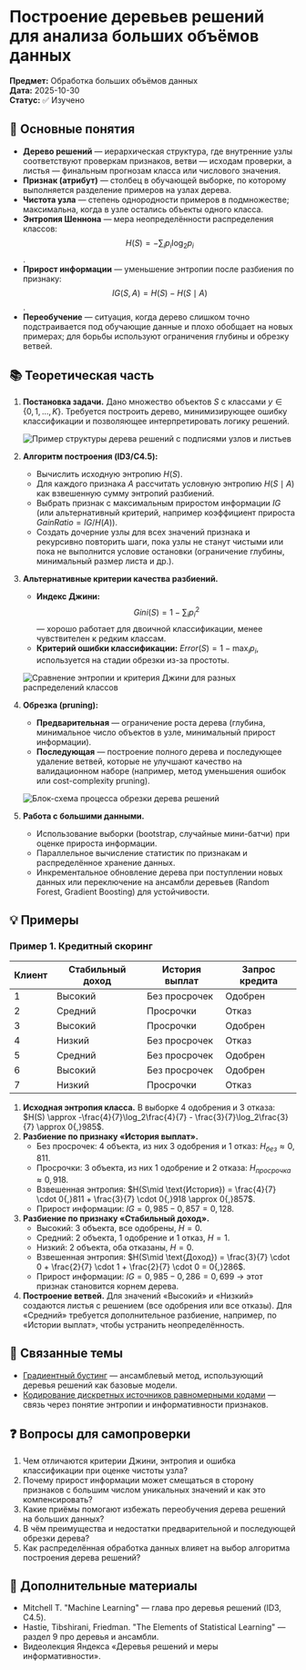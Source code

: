 # Построение деревьев решений для анализа больших объёмов данных

**Предмет:** Обработка больших объёмов данных  
**Дата:** 2025-10-30  
**Статус:** ✅ Изучено

## 🎯 Основные понятия
- **Дерево решений** — иерархическая структура, где внутренние узлы соответствуют проверкам признаков, ветви — исходам проверки, а листья — финальным прогнозам класса или числового значения.
- **Признак (атрибут)** — столбец в обучающей выборке, по которому выполняется разделение примеров на узлах дерева.
- **Чистота узла** — степень однородности примеров в подмножестве; максимальна, когда в узле остались объекты одного класса.
- **Энтропия Шеннона** — мера неопределённости распределения классов: $$H(S) = -\sum_i p_i \log_2 p_i$$.
- **Прирост информации** — уменьшение энтропии после разбиения по признаку: $$IG(S, A) = H(S) - H(S\mid A)$$.
- **Переобучение** — ситуация, когда дерево слишком точно подстраивается под обучающие данные и плохо обобщает на новых примерах; для борьбы используют ограничения глубины и обрезку ветвей.

## 📚 Теоретическая часть
1. **Постановка задачи.** Дано множество объектов $S$ с классами $y \in \{0,1, \ldots, K\}$. Требуется построить дерево, минимизирующее ошибку классификации и позволяющее интерпретировать логику решений.

   ![Пример структуры дерева решений с подписями узлов и листьев](./images/2025-10-30_decision-tree-structure.png)
2. **Алгоритм построения (ID3/C4.5):**
   - Вычислить исходную энтропию $H(S)$.
   - Для каждого признака $A$ рассчитать условную энтропию $H(S\mid A)$ как взвешенную сумму энтропий разбиений.
   - Выбрать признак с максимальным приростом информации $IG$ (или альтернативный критерий, например коэффициент прироста $GainRatio = IG / H(A)$).
   - Создать дочерние узлы для всех значений признака и рекурсивно повторить шаги, пока узлы не станут чистыми или пока не выполнится условие остановки (ограничение глубины, минимальный размер листа и др.).
3. **Альтернативные критерии качества разбиений.**
   - **Индекс Джини:** $$Gini(S) = 1 - \sum_i p_i^2$$ — хорошо работает для двоичной классификации, менее чувствителен к редким классам.
   - **Критерий ошибки классификации:** $Error(S) = 1 - \max_i p_i$, используется на стадии обрезки из-за простоты.

   ![Сравнение энтропии и критерия Джини для разных распределений классов](./images/2025-10-30_entropy-vs-gini.png)
4. **Обрезка (pruning):**
   - **Предварительная** — ограничение роста дерева (глубина, минимальное число объектов в узле, минимальный прирост информации).
   - **Последующая** — построение полного дерева и последующее удаление ветвей, которые не улучшают качество на валидационном наборе (например, метод уменьшения ошибок или cost-complexity pruning).

   ![Блок-схема процесса обрезки дерева решений](./images/2025-10-30_pruning-flow.png)
5. **Работа с большими данными.**
   - Использование выборки (bootstrap, случайные мини-батчи) при оценке прироста информации.
   - Параллельное вычисление статистик по признакам и распределённое хранение данных.
   - Инкрементальное обновление дерева при поступлении новых данных или переключение на ансамбли деревьев (Random Forest, Gradient Boosting) для устойчивости.

## 💡 Примеры
### Пример 1. Кредитный скоринг
| Клиент | Стабильный доход | История выплат | Запрос кредита |
|--------|------------------|----------------|----------------|
| 1      | Высокий          | Без просрочек  | Одобрен        |
| 2      | Средний          | Просрочки      | Отказ          |
| 3      | Высокий          | Просрочки      | Одобрен        |
| 4      | Низкий           | Без просрочек  | Отказ          |
| 5      | Средний          | Без просрочек  | Одобрен        |
| 6      | Высокий          | Без просрочек  | Одобрен        |
| 7      | Низкий           | Просрочки      | Отказ          |

1. **Исходная энтропия класса.** В выборке 4 одобрения и 3 отказа: $H(S) \approx -\frac{4}{7}\log_2\frac{4}{7} - \frac{3}{7}\log_2\frac{3}{7} \approx 0{,}985$.
2. **Разбиение по признаку «История выплат».**
   - Без просрочек: 4 объекта, из них 3 одобрения и 1 отказ: $H_{без} \approx 0{,}811$.
   - Просрочки: 3 объекта, из них 1 одобрение и 2 отказа: $H_{просрочка} \approx 0{,}918$.
   - Взвешенная энтропия: $H(S\mid \text{История}) = \frac{4}{7} \cdot 0{,}811 + \frac{3}{7} \cdot 0{,}918 \approx 0{,}857$.
   - Прирост информации: $IG = 0{,}985 - 0{,}857 = 0{,}128$.
3. **Разбиение по признаку «Стабильный доход».**
   - Высокий: 3 объекта, все одобрены, $H = 0$.
   - Средний: 2 объекта, 1 одобрение и 1 отказ, $H = 1$.
   - Низкий: 2 объекта, оба отказаны, $H = 0$.
   - Взвешенная энтропия: $H(S\mid \text{Доход}) = \frac{3}{7} \cdot 0 + \frac{2}{7} \cdot 1 + \frac{2}{7} \cdot 0 = 0{,}286$.
   - Прирост информации: $IG = 0{,}985 - 0{,}286 = 0{,}699$ → этот признак становится корнем дерева.
4. **Построение ветвей.** Для значений «Высокий» и «Низкий» создаются листья с решением (все одобрения или все отказы). Для «Средний» требуется дополнительное разбиение, например, по «Истории выплат», чтобы устранить неопределённость.

## 🔗 Связанные темы
- [Градиентный бустинг](./2025-10-14_градиентный-бустинг.md) — ансамблевый метод, использующий деревья решений как базовые модели.
- [Кодирование дискретных источников равномерными кодами](./2025-09-27_кодирование-дискретных-источников-равномерными-кодами.md) — связь через понятие энтропии и информативности признаков.

## ❓ Вопросы для самопроверки
1. Чем отличаются критерии Джини, энтропия и ошибка классификации при оценке чистоты узла?
2. Почему прирост информации может смещаться в сторону признаков с большим числом уникальных значений и как это компенсировать?
3. Какие приёмы помогают избежать переобучения дерева решений на больших данных?
4. В чём преимущества и недостатки предварительной и последующей обрезки дерева?
5. Как распределённая обработка данных влияет на выбор алгоритма построения дерева решений?

## 📖 Дополнительные материалы
- Mitchell T. "Machine Learning" — глава про деревья решений (ID3, C4.5).
- Hastie, Tibshirani, Friedman. "The Elements of Statistical Learning" — раздел 9 про деревья и ансамбли.
- Видеолекция Яндекса «Деревья решений и меры информативности».
